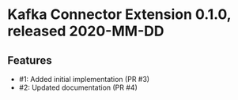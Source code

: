 # Kafka Connector Extension 0.1.0, released 2020-MM-DD

## Features

* #1: Added initial implementation (PR #3)
* #2: Updated documentation (PR #4)
